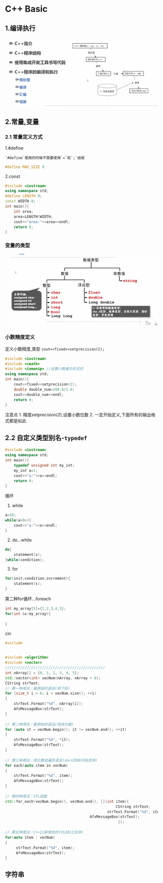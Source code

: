 # C++ Basic
## 1.编译执行
![](screenshot/2019-07-10-10-52-48.png)
## 2.常量,变量
### 2.1 常量定义方式
1.#define

    `#define`使用的时候不需要使用`=`和`;`结尾

```c++
#define MAX_SIZE 9
``` 

2.const
```c++
#include <iostream>
using namespace std;
#define LENGTH 9;
const WIDTH 8;
int main(){
    int area;
    area=LENGTH*WIDTH;
    cout<<"area:"<<area<<endl;
    return 0;
}

```

### 变量的类型
![](screenshot/2019-07-10-14-18-47.png)

### 小数精度定义

定义小数精度,类型
`cout<<fixed<<setprecision(2);`

```c++
#include <iostream>
#include <cmath>
#include <iomanip> //设置小数展示形式的
using namespace std;
int main(){
    cout<<fixed<<setprecision(2);
    double double_num=100.0/1.0;
    cout<<double_num<<endl;
    return 0;
}
```

注意点
    1. 精度setprecision(2),设置小数位数
    2. 一定开始定义,下面所有的输出格式都是如此


## 2.2 自定义类型别名-`typedef`
```c++
#include <iostream>
using namespace std;
int main(){
    typedef unsigned int my_int;
    my_int a=1;
    cout<<"a:"<<a<<endl;
    return 0;
}
```

循环

1. while
```c++
a=10;
while(a>0>){
    cout<<"a:"<<a<<endl;
}
```
2. do...while

```c++
do{
    statement(s);
}while(condition);
```

3. for

```c++
for(init;condition;increment){
    statement(s);
}
```

第二种for循环...foreach
```c++
int my_array[5]={1,2,3,4,5};
for(int &x:my_array){

}

```



cin
```c++
#include 
```


```c++

#include <algorithm>
#include <vector>
//////////////////////////////////////////////
int nArray[] = {0, 1, 2, 3, 4, 5};
std::vector<int> vecNum(nArray, nArray + 6);
CString strText;
// 第一种用法：最原始的语法(用下标)
for (size_t i = 0; i < vecNum.size(); ++i)
{
    strText.Format("%d", nArray[i]);
    AfxMessageBox(strText);
}

// 第二种用法：最原始的语法(用迭代器)
for (auto it = vecNum.begin(); it != vecNum.end(); ++it)
{
    strText.Format("%d", *it);
    AfxMessageBox(strText);
}

// 第三种用法：简化数组遍历语法(从vs2008开始支持)
for each(auto item in vecNum)
{
    strText.Format("%d", item);
    AfxMessageBox(strText);
}

// 第四种用法：STL函数
std::for_each(vecNum.begin(), vecNum.end(), [](int item){
                                                   CString strText;
                                               strText.Format("%d", item);
                                       AfxMessageBox(strText);
                                                    });

// 第五种用法：C++11新增加的(VS2012支持)
for(auto item : vecNum)
{
     strText.Format("%d", item);
     AfxMessageBox(strText);
}
```

## 字符串